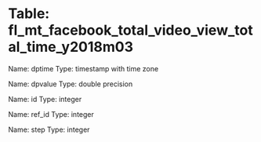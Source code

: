 Table: fl_mt_facebook_total_video_view_total_time_y2018m03
==========================================================

Name: dptime
Type: timestamp with time zone

Name: dpvalue
Type: double precision

Name: id
Type: integer

Name: ref_id
Type: integer

Name: step
Type: integer

